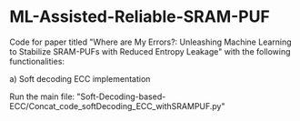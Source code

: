 # ML-Assisted-Reliable-SRAM-PUF
Code for paper titled "Where are My Errors?: Unleashing Machine Learning to Stabilize SRAM-PUFs with Reduced Entropy Leakage" with the following functionalities:

a) Soft decoding ECC implementation 

Run the main file: "Soft-Decoding-based-ECC/Concat_code_softDecoding_ECC_withSRAMPUF.py" 
